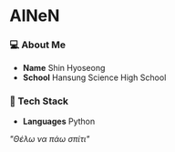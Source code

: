 # AlNeN

### 💻 About Me  
- **Name** Shin Hyoseong
- **School** Hansung Science High School

### 🧰 Tech Stack  
- **Languages** Python

_"Θέλω να πάω σπίτι"_

